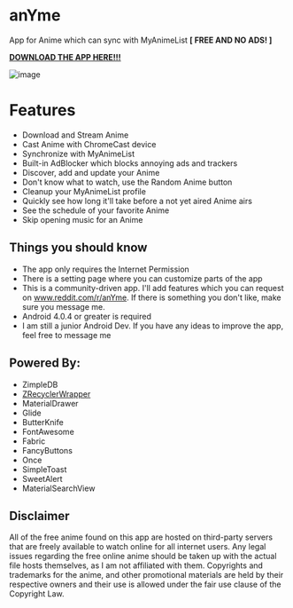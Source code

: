 # anYme
App for Anime which can sync with MyAnimeList **[ FREE AND NO ADS! ]**

[**DOWNLOAD THE APP HERE!!!**](https://github.com/zunjae/anyme_download/releases/download/DownloadLink/anYme.apk)


![image](http://i.imgur.com/KG5y2YJ.jpg)


# Features

* Download and Stream Anime
* Cast Anime with ChromeCast device
* Synchronize with MyAnimeList
* Built-in AdBlocker which blocks annoying ads and trackers
* Discover, add and update your Anime
* Don't know what to watch, use the Random Anime button
* Cleanup your MyAnimeList profile
* Quickly see how long it'll take before a not yet aired Anime airs
* See the schedule of your favorite Anime
* Skip opening music for an Anime


## Things you should know

* The app only requires the Internet Permission
* There is a setting page where you can customize parts of the app
* This is a community-driven app. I'll add features which you can request on www.reddit.com/r/anYme. If there is something you don't like, make sure you message me.
* Android 4.0.4 or greater is required
* I am still a junior Android Dev. If you have any ideas to improve the app, feel free to message me

## Powered By:

* ZimpleDB
* [ZRecyclerWrapper](https://github.com/zunjae/ZRecyclerWrapper)
* MaterialDrawer
* Glide
* ButterKnife
* FontAwesome
* Fabric
* FancyButtons
* Once
* SimpleToast
* SweetAlert
* MaterialSearchView

## Disclaimer

All of the free anime found on this app are hosted on third-party servers that are freely available to watch online for all internet users. Any legal issues regarding the free online anime should be taken up with the actual file hosts themselves, as I am not affiliated with them. Copyrights and trademarks for the anime, and other promotional materials are held by their respective owners and their use is allowed under the fair use clause of the Copyright Law.
